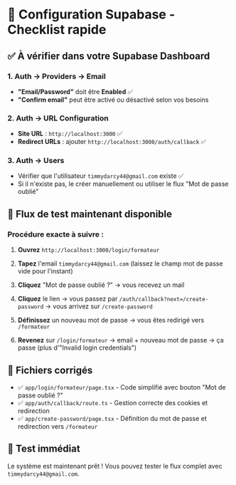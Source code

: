 # 🔧 Configuration Supabase - Checklist rapide

## ✅ À vérifier dans votre Supabase Dashboard

### 1. Auth → Providers → Email
- **"Email/Password"** doit être **Enabled** ✅
- **"Confirm email"** peut être activé ou désactivé selon vos besoins

### 2. Auth → URL Configuration
- **Site URL** : `http://localhost:3000` ✅
- **Redirect URLs** : ajouter `http://localhost:3000/auth/callback` ✅

### 3. Auth → Users
- Vérifier que l'utilisateur `timmydarcy44@gmail.com` existe ✅
- Si il n'existe pas, le créer manuellement ou utiliser le flux "Mot de passe oublié"

## 🚀 Flux de test maintenant disponible

### Procédure exacte à suivre :

1. **Ouvrez** `http://localhost:3000/login/formateur`

2. **Tapez** l'email `timmydarcy44@gmail.com` (laissez le champ mot de passe vide pour l'instant)

3. **Cliquez** "Mot de passe oublié ?" → vous recevez un mail

4. **Cliquez** le lien → vous passez par `/auth/callback?next=/create-password` → vous arrivez sur `/create-password`

5. **Définissez** un nouveau mot de passe → vous êtes redirigé vers `/formateur`

6. **Revenez** sur `/login/formateur` → email + nouveau mot de passe → ça passe (plus d'"Invalid login credentials")

## 🔧 Fichiers corrigés

- ✅ `app/login/formateur/page.tsx` - Code simplifié avec bouton "Mot de passe oublié ?"
- ✅ `app/auth/callback/route.ts` - Gestion correcte des cookies et redirection
- ✅ `app/create-password/page.tsx` - Définition du mot de passe et redirection vers `/formateur`

## 🎯 Test immédiat

Le système est maintenant prêt ! Vous pouvez tester le flux complet avec `timmydarcy44@gmail.com`.
